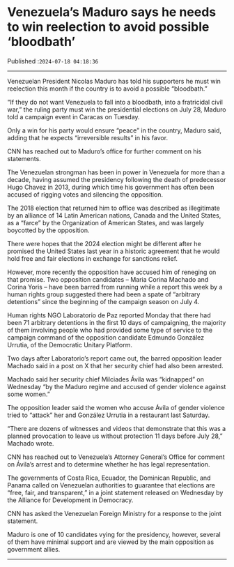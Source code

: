 # Venezuela’s Maduro says he needs to win reelection to avoid possible ‘bloodbath’

Published :`2024-07-18 04:18:36`

---

Venezuelan President Nicolas Maduro has told his supporters he must win reelection this month if the country is to avoid a possible “bloodbath.”

“If they do not want Venezuela to fall into a bloodbath, into a fratricidal civil war,” the ruling party must win the presidential elections on July 28, Maduro told a campaign event in Caracas on Tuesday.

Only a win for his party would ensure “peace” in the country, Maduro said, adding that he expects “irreversible results” in his favor.

CNN has reached out to Maduro’s office for further comment on his statements.

The Venezuelan strongman has been in power in Venezuela for more than a decade, having assumed the presidency following the death of predecessor Hugo Chavez in 2013, during which time his government has often been accused of rigging votes and silencing the opposition.

The 2018 election that returned him to office was described as illegitimate by an alliance of 14 Latin American nations, Canada and the United States, as a “farce” by the Organization of American States, and was largely boycotted by the opposition.

There were hopes that the 2024 election might be different after he promised the United States last year in a historic agreement that he would hold free and fair elections in exchange for sanctions relief.

However, more recently the opposition have accused him of reneging on that promise. Two opposition candidates – Maria Corina Machado and Corina Yoris – have been barred from running while a report this week by a human rights group suggested there had been a spate of “arbitrary detentions” since the beginning of the campaign season on July 4.

Human rights NGO Laboratorio de Paz reported Monday that there had been 71 arbitrary detentions in the first 10 days of campaigning, the majority of them involving people who had provided some type of service to the campaign command of the opposition candidate Edmundo González Urrutia, of the Democratic Unitary Platform.

Two days after Laboratorio’s report came out, the barred opposition leader Machado said in a post on X that her security chief had also been arrested.

Machado said her security chief Milciades Ávila was “kidnapped” on Wednesday “by the Maduro regime and accused of gender violence against some women.”

The opposition leader said the women who accuse Ávila of gender violence tried to “attack” her and González Urrutia in a restaurant last Saturday.

“There are dozens of witnesses and videos that demonstrate that this was a planned provocation to leave us without protection 11 days before July 28,” Machado wrote.

CNN has reached out to Venezuela’s Attorney General’s Office for comment on Ávila’s arrest and to determine whether he has legal representation.

The governments of Costa Rica, Ecuador, the Dominican Republic, and Panama called on Venezuelan authorities to guarantee that elections are “free, fair, and transparent,” in a joint statement released on Wednesday by the Alliance for Development in Democracy.

CNN has asked the Venezuelan Foreign Ministry for a response to the joint statement.

Maduro is one of 10 candidates vying for the presidency, however, several of them have minimal support and are viewed by the main opposition as government allies.

---

